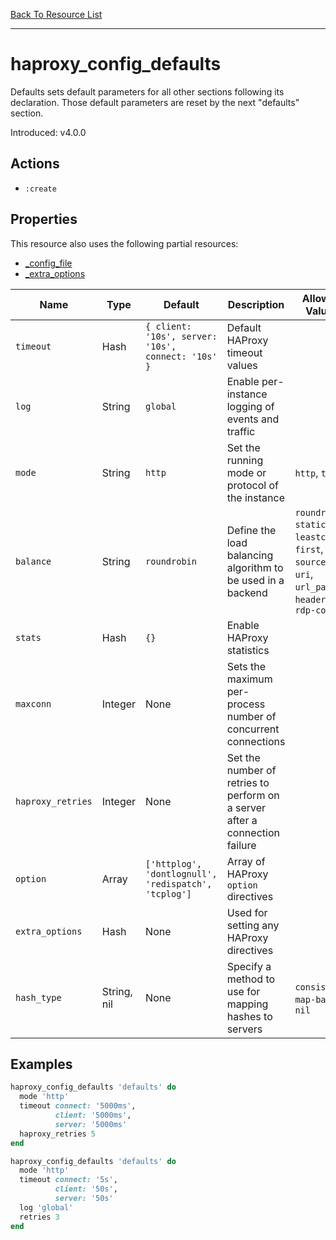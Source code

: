 [Back To Resource List](https://github.com/sous-chefs/haproxy#resources)

---

# haproxy_config_defaults

Defaults sets default parameters for all other sections following its declaration. Those default parameters are reset by the next "defaults" section.

Introduced: v4.0.0

## Actions

* `:create`

## Properties

This resource also uses the following partial resources:

* [_config_file](https://github.com/sous-chefs/haproxy/tree/master/documentation/partial_config_file.md)
* [_extra_options](https://github.com/sous-chefs/haproxy/tree/master/documentation/partial_extra_options.md)

| Name              | Type        | Default                                              | Description                                                                 | Allowed Values                                                                                     |
| ----------------- | ----------- | ---------------------------------------------------- | --------------------------------------------------------------------------- | -------------------------------------------------------------------------------------------------- |
| `timeout`         | Hash        | `{ client: '10s', server: '10s', connect: '10s' }`   | Default HAProxy timeout values                                              |
| `log`             | String      | `global`                                             | Enable per-instance logging of events and traffic                           |
| `mode`            | String      | `http`                                               | Set the running mode or protocol of the instance                            | `http`, `tcp`                                                                                      |
| `balance`         | String      | `roundrobin`                                         | Define the load balancing algorithm to be used in a backend                 | `roundrobin static-rr`, `leastconn`, `first`, `source`, `uri`, `url_param`, `header`, `rdp-cookie` |
| `stats`           | Hash        | `{}`                                                 | Enable HAProxy statistics                                                   |
| `maxconn`         | Integer     | None                                                 | Sets the maximum per-process number of concurrent connections               |
| `haproxy_retries` | Integer     | None                                                 | Set the number of retries to perform on a server after a connection failure |
| `option`          | Array       | `['httplog', 'dontlognull', 'redispatch', 'tcplog']` | Array of HAProxy `option` directives                                        |
| `extra_options`   | Hash        | None                                                 | Used for setting any HAProxy directives                                     |
| `hash_type`       | String, nil | None                                                 | Specify a method to use for mapping hashes to servers                       | `consistent`, `map-based`, `nil`                                                                   |

## Examples

```ruby
haproxy_config_defaults 'defaults' do
  mode 'http'
  timeout connect: '5000ms',
          client: '5000ms',
          server: '5000ms'
  haproxy_retries 5
end
```

```ruby
haproxy_config_defaults 'defaults' do
  mode 'http'
  timeout connect: '5s',
          client: '50s',
          server: '50s'
  log 'global'
  retries 3
end
```

